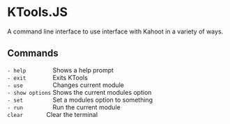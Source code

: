 # KTools.JS
A command line interface to use interface with Kahoot in a variety of ways.


## Commands
 `- help        ` Shows a help prompt  
 `- exit        ` Exits KTools  
 `- use         ` Changes current module  
 `- show options` Shows the current modules option  
 `- set         ` Set a modules option to something  
 `- run         ` Run the current module  
 `clear       `    Clear the terminal  
